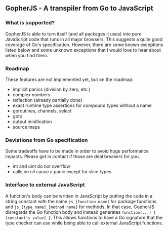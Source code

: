 GopherJS - A transpiler from Go to JavaScript
---------------------------------------------

### What is supported?
GopherJS is able to turn itself (and all packages it uses) into pure JavaScript code that runs in all major browsers. This suggests a quite good coverage of Go's specification. However, there are some known exceptions listed below and some unknown exceptions that I would love to hear about when you find them.

### Roadmap
These features are not implemented yet, but on the roadmap:

- implicit panics (division by zero, etc.)
- complex numbers
- reflection (already partially done)
- exact runtime type assertions for compound types without a name
- goroutines, channels, select
- goto
- output minification
- source maps

### Deviations from Go specification
Some tradeoffs have to be made in order to avoid huge performance impacts. Please get in contact if those are deal breakers for you.

- int and uint do not overflow
- calls on nil cause a panic except for slice types

### Interface to external JavaScript
A function's body can be written in JavaScript by putting the code in a string constant with the name `js_[function name]` for package functions and `js_[type name]_[method name]` for methods. In that case, GopherJS disregards the Go function body and instead generates `function(...) { [constant's value] }`. This allows functions to have a Go signature that the type checker can use while being able to call external JavaScript functions.
